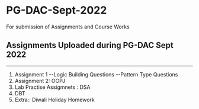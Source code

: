 # PG-DAC-Sept-2022
For submission of Assignments and Course Works
## Assignments Uploaded during PG-DAC Sept 2022
<hr>

1. Assignment 1
--Logic Building Questions
--Pattern Type Questions
2. Assignment 2: OOPJ
3. Lab Practise Assigmnets : DSA
4. DBT
5. Extra:: Diwali Holiday Homework
